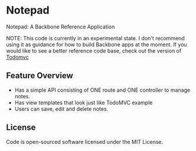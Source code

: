 # Notepad

Notepad: A Backbone Reference Application

NOTE: This code is currently in an experimental state. I don't recommend using it as guidance for how to build Backbone apps at the moment. If you would like to see a better reference code base, check out the version of [Todomvc](https://github.com/tastejs/todomvc)

## Feature Overview

- Has a simple API consisting of ONE route and ONE controller to manage notes.
- Has view templates that look just like TodoMVC example
- Users can save, edit and delete notes.

## License
Code is open-sourced software licensed under the MIT License.